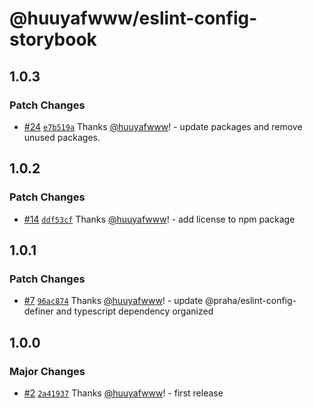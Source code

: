 # @huuyafwww/eslint-config-storybook

## 1.0.3

### Patch Changes

- [#24](https://github.com/huuyafwww/eslint-config/pull/24) [`e7b519a`](https://github.com/huuyafwww/eslint-config/commit/e7b519a5c8edbe7a252b44ef24ca7a06c405860e) Thanks [@huuyafwww](https://github.com/huuyafwww)! - update packages and remove unused packages.

## 1.0.2

### Patch Changes

- [#14](https://github.com/huuyafwww/eslint-config/pull/14) [`ddf53cf`](https://github.com/huuyafwww/eslint-config/commit/ddf53cf50c1c426b05d8e92b225004ddfc684cd7) Thanks [@huuyafwww](https://github.com/huuyafwww)! - add license to npm package

## 1.0.1

### Patch Changes

- [#7](https://github.com/huuyafwww/eslint-config/pull/7) [`96ac874`](https://github.com/huuyafwww/eslint-config/commit/96ac874f631e8ec103c4d324dcc771bf4978e52e) Thanks [@huuyafwww](https://github.com/huuyafwww)! - update @praha/eslint-config-definer and typescript dependency organized

## 1.0.0

### Major Changes

- [#2](https://github.com/huuyafwww/eslint-config/pull/2) [`2a41937`](https://github.com/huuyafwww/eslint-config/commit/2a41937061ded436f6dfbe2b109c25bbb3cfc17b) Thanks [@huuyafwww](https://github.com/huuyafwww)! - first release
